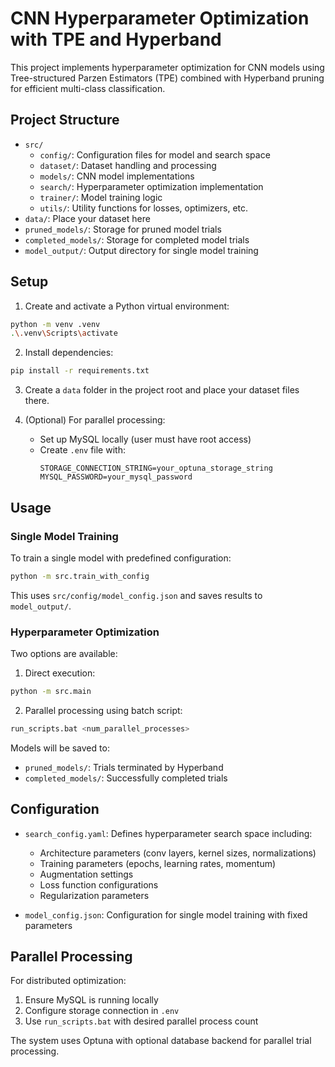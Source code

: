 # CNN Hyperparameter Optimization with TPE and Hyperband

This project implements hyperparameter optimization for CNN models using Tree-structured Parzen Estimators (TPE) combined with Hyperband pruning for efficient multi-class classification.

## Project Structure

- `src/`
  - `config/`: Configuration files for model and search space
  - `dataset/`: Dataset handling and processing
  - `models/`: CNN model implementations
  - `search/`: Hyperparameter optimization implementation
  - `trainer/`: Model training logic
  - `utils/`: Utility functions for losses, optimizers, etc.
- `data/`: Place your dataset here
- `pruned_models/`: Storage for pruned model trials
- `completed_models/`: Storage for completed model trials
- `model_output/`: Output directory for single model training

## Setup

1. Create and activate a Python virtual environment:

```bash
python -m venv .venv
.\.venv\Scripts\activate
```

2. Install dependencies:

```bash
pip install -r requirements.txt
```

3. Create a `data` folder in the project root and place your dataset files there.

4. (Optional) For parallel processing:
   - Set up MySQL locally (user must have root access)
   - Create `.env` file with:
     ```
     STORAGE_CONNECTION_STRING=your_optuna_storage_string
     MYSQL_PASSWORD=your_mysql_password
     ```

## Usage

### Single Model Training

To train a single model with predefined configuration:

```bash
python -m src.train_with_config
```

This uses `src/config/model_config.json` and saves results to `model_output/`.

### Hyperparameter Optimization

Two options are available:

1. Direct execution:

```bash
python -m src.main
```

2. Parallel processing using batch script:

```bash
run_scripts.bat <num_parallel_processes>
```

Models will be saved to:

- `pruned_models/`: Trials terminated by Hyperband
- `completed_models/`: Successfully completed trials

## Configuration

- `search_config.yaml`: Defines hyperparameter search space including:

  - Architecture parameters (conv layers, kernel sizes, normalizations)
  - Training parameters (epochs, learning rates, momentum)
  - Augmentation settings
  - Loss function configurations
  - Regularization parameters

- `model_config.json`: Configuration for single model training with fixed parameters

## Parallel Processing

For distributed optimization:

1. Ensure MySQL is running locally
2. Configure storage connection in `.env`
3. Use `run_scripts.bat` with desired parallel process count

The system uses Optuna with optional database backend for parallel trial processing.
